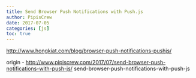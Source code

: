 ```yaml
---
title: Send Browser Push Notifications with Push.js
author: PipisCrew
date: 2017-07-05
categories: [js]
toc: true
---
```


http://www.hongkiat.com/blog/browser-push-notifications-pushjs/

origin - http://www.pipiscrew.com/2017/07/send-browser-push-notifications-with-push-js/ send-browser-push-notifications-with-push-js